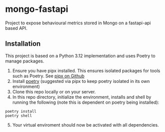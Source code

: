 # mongo-fastapi
Project to expose behavioural metrics stored in Mongo on a fastapi-api based API. 

## Installation

This project is based on a Python 3.12 implementation and uses Poetry to manage packages.

1. Ensure you have pipx installed. This ensures isolated packages for tools such as Poetry. See [pipx on Github](https://github.com/pypa/pipx)
2. Install [poetry](https://python-poetry.org/docs/#installing-with-pipx) (suggested via pipx to keep poetry isolated in its own environment)
3. Clone this repo locally or on your server.
4. In this repo directory, initialize the environment, installs and shell by running the following (note this is dependent on poetry being installed):
```
poetry install
poetry shell
```
5. Your virtual enviroment should now be activated with all dependencies.